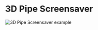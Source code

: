 # 3D Pipe Screensaver

![3D Pipe Screensaver example](http://fabiangroeger.com/wp-content/uploads/2020/03/Mar-04-2020-17-50-15.gif)